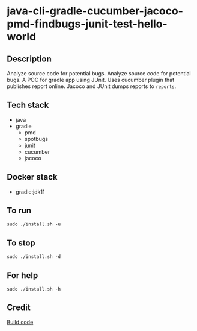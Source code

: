 # java-cli-gradle-cucumber-jacoco-pmd-findbugs-junit-test-hello-world

## Description
Analyze source code for potential bugs.
Analyze source code for potential bugs.
A POC for gradle app using JUnit.
Uses cucumber plugin that publishes
report online. Jacoco and JUnit dumps
reports to `reports`.

## Tech stack
- java
- gradle
	- pmd
	- spotbugs
  - junit
  - cucumber
  - jacoco

## Docker stack
- gradle:jdk11

## To run
`sudo ./install.sh -u`

## To stop
`sudo ./install.sh -d`

## For help
`sudo ./install.sh -h`

## Credit
[Build code](https://github.com/eugenp/tutorials/blob/master/gradle/gradle-cucumber/build.gradle)
